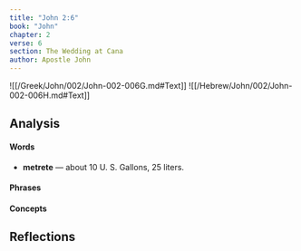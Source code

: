 ```yaml
---
title: "John 2:6"
book: "John"
chapter: 2
verse: 6
section: The Wedding at Cana
author: Apostle John
---
```

![[/Greek/John/002/John-002-006G.md#Text]]
![[/Hebrew/John/002/John-002-006H.md#Text]]

## Analysis

#### Words
- **metrete** — about 10 U. S. Gallons, 25 liters.

#### Phrases

#### Concepts

## Reflections
